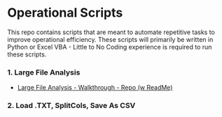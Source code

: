 # Operational Scripts

This repo contains scripts that are meant to automate repetitive tasks to improve operational efficiency. 
These scripts will primarily be written in Python or Excel VBA - Little to No Coding experience is required to run these scripts. 

### 1.   Large File Analysis
+ [Large File Analysis - Walkthrough - Repo (w ReadMe)](https://github.com/AGWeb18/Operational-Processing-Scripts/tree/master/Large%20File%20Analysis)

### 2.   Load .TXT, SplitCols, Save As CSV 

